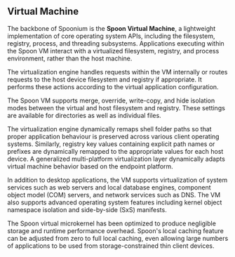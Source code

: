## Virtual Machine

The backbone of Spoonium is the **Spoon Virtual Machine**, a lightweight implementation of core operating system APIs, including the filesystem, registry, process, and threading subsystems. Applications executing within the Spoon VM interact with a virtualized filesystem, registry, and process environment, rather than the host machine.

The virtualization engine handles requests within the VM internally or routes requests to the host device filesystem and registry if appropriate. It performs these actions according to the virtual application configuration.

The Spoon VM supports merge, override, write-copy, and hide isolation modes between the virtual and host filesystem and registry. These settings are available for directories as well as individual files.

The virtualization engine dynamically remaps shell folder paths so that proper application behaviour is preserved across various client operating systems. Similarly, registry key values containing explicit path names or prefixes are dynamically remapped to the appropriate values for each host device. A generalized multi-platform virtualization layer dynamically adapts virtual machine behavior based on the endpoint platform.

In addition to desktop applications, the VM supports virtualization of system services such as web servers and local database engines, component object model (COM) servers, and network services such as DNS. The VM also supports advanced operating system features including kernel object namespace isolation and side-by-side (SxS) manifests.

The Spoon virtual microkernel has been optimized to produce negligible storage and runtime performance overhead. Spoon's local caching feature can be adjusted from zero to full local caching, even allowing large numbers of applications to be used from storage-constrained thin client devices.
